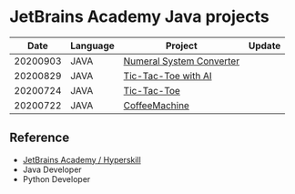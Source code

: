 JetBrains Academy Java projects
=============
|Date|Language|Project|Update|
|----|--------|-------|---------|
|20200903|JAVA|[Numeral System Converter](https://github.com/rim0703/JetBrains-Academy-Projects/tree/master/Numeral%20System%20Converter)|
|20200829|JAVA|[Tic-Tac-Toe with AI](https://github.com/rim0703/JetBrains-Academy-Projects/tree/master/Tic-Tac-Toe%20with%20AI)||
|20200724|JAVA|[Tic-Tac-Toe](https://github.com/rim0703/JetBrains-Academy-Projects/tree/master/Tic-Tac-Toe)|
|20200722|JAVA|[CoffeeMachine](https://github.com/rim0703/JetBrains-Academy-Projects/tree/master/CoffeeMachine)|

Reference 
-----------
 - [JetBrains Academy / Hyperskill](https://hyperskill.org/)
 - Java Developer
 - Python Developer
